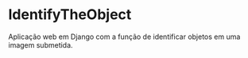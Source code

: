 # IdentifyTheObject
Aplicação web em Django com a função de identificar objetos em uma imagem submetida.
